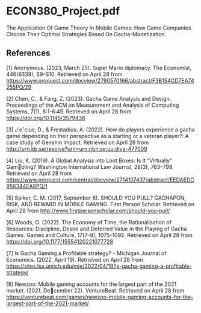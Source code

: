

# ECON380_Project.pdf
The Application Of Game Theory In Mobile Games: How Game Companies Choose Their Optimal Strategies Based On Gacha-Monetization.

## References

[1] Anonymous. (2023, March 25). Super Mario diplomacy. The Economist, 446(9339),
S9–S10. Retrieved on April 28 from https://www.proquest.com/docview/2790570166/abstract/F3B154CD7EA74255PQ/29

[2] Chen, C., & Fang, Z. (2023). Gacha Game Analysis and Design. Proceedings of the ACM
on Measurement and Analysis of Computing Systems, 7(1), 6:1-6:45. Retrieved on April
28 from https://doi.org/10.1145/3579438

[3] J˙eˇcius, D., & Frestadius, A. (2022). How do players experience a gacha game depending
on their perspective as a starting or a veteran player?: A case study of Genshin Impact.
Retrieved on April 28 from http://urn.kb.se/resolve?urn=urn:nbn:se:uu:diva-477009

[4] Liu, K. (2019). A Global Analysis into Loot Boxes: Is It “Virtually” Gambling? Washington International Law Journal, 28(3), 763–799. Retrieved
on April 28 from https://www.proquest.com/central/docview/2714107437/abstract/EEDAEDC956344EA8PQ/1

[5] Spiker, C. M. (2017, September 6). SHOULD YOU PULL? GACHAPON, RISK, AND
REWARD IN MOBILE GAMING. First Person Scholar. Retrieved on April 28 from
http://www.firstpersonscholar.com/should-you-pull/

[6] Woods, O. (2022). The Economy of Time, the Rationalisation of Resources: Discipline,
Desire and Deferred Value in the Playing of Gacha Games. Games and Culture, 17(7–8),
1075–1092. Retrieved on April 28 from https://doi.org/10.1177/15554120221077728

[7] Is Gacha Gaming a Profitable strategy? – Michigan Journal of Economics. (2022,
April 19). Retrieved on April 28 from https://sites.lsa.umich.edu/mje/2022/04/19/is-gacha-gaming-a-profitable-strategy/

[8] Newzoo: Mobile gaming accounts for the largest part of the 2021 market. (2021, December 22). VentureBeat. Retrieved on April 28 from https://venturebeat.com/games/newzoo-mobile-gaming-accounts-for-the-largest-part-of-the-2021-market/
